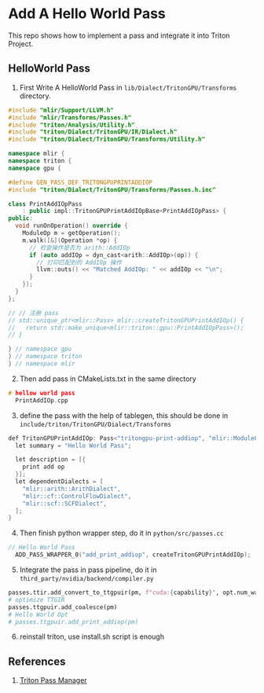# Add A Hello World Pass
This repo shows how to implement a pass and integrate it into Triton Project.
## HelloWorld Pass
1. First Write A HelloWorld Pass in `lib/Dialect/TritonGPU/Transforms` directory.
```cpp
#include "mlir/Support/LLVM.h"
#include "mlir/Transforms/Passes.h"
#include "triton/Analysis/Utility.h"
#include "triton/Dialect/TritonGPU/IR/Dialect.h"
#include "triton/Dialect/TritonGPU/Transforms/Utility.h"

namespace mlir {
namespace triton {
namespace gpu {

#define GEN_PASS_DEF_TRITONGPUPRINTADDIOP
#include "triton/Dialect/TritonGPU/Transforms/Passes.h.inc"

class PrintAddIOpPass
    : public impl::TritonGPUPrintAddIOpBase<PrintAddIOpPass> {
public:
  void runOnOperation() override {
    ModuleOp m = getOperation();
    m.walk([&](Operation *op) {
      // 检查操作是否为 arith::AddIOp
      if (auto addIOp = dyn_cast<arith::AddIOp>(op)) {
        // 打印匹配到的 AddIOp 操作
        llvm::outs() << "Matched AddIOp: " << addIOp << "\n";
      }
    });
  }
};

// // 注册 pass
// std::unique_ptr<mlir::Pass> mlir::createTritonGPUPrintAddIOp() {
//   return std::make_unique<mlir::triton::gpu::PrintAddIOpPass>();
// }

} // namespace gpu
} // namespace triton
} // namespace mlir
```
2. Then add pass in CMakeLists.txt in the same directory
```cpp
# hellow world pass
  PrintAddIOp.cpp
```

3. define the pass with the help of tablegen, this should be done in `include/triton/TritonGPU/Dialect/Transforms`
```cpp
def TritonGPUPrintAddIOp: Pass<"tritongpu-print-addiop", "mlir::ModuleOp"> {
  let summary = "Hello World Pass";

  let description = [{
    print add op
  }];
  let dependentDialects = [
    "mlir::arith::ArithDialect",
    "mlir::cf::ControlFlowDialect",
    "mlir::scf::SCFDialect",
  ];
}
```
4. Then finish python wrapper step, do it in `python/src/passes.cc`  
```cpp
// Hello World Pass
  ADD_PASS_WRAPPER_0("add_print_addiop", createTritonGPUPrintAddIOp);
```

5. Integrate the pass in pass pipeline, do it in `third_party/nvidia/backend/compiler.py`
```python
passes.ttir.add_convert_to_ttgpuir(pm, f"cuda:{capability}", opt.num_warps, 32, opt.num_ctas)
# optimize TTGIR
passes.ttgpuir.add_coalesce(pm)
# Hello World Opt
# passes.ttgpuir.add_print_addiop(pm)
```

6. reinstall triton, use install.sh script is enough

## References
1. [Triton Pass Manager](https://www.bilibili.com/video/BV1VYQdYJEBb/?spm_id_from=333.1007.top_right_bar_window_history.content.click&vd_source=7cc24e214309f4db17f1dda017fc6683)
